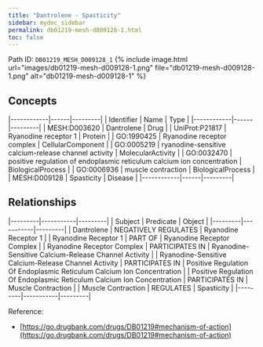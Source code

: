 ```yaml
---
title: "Dantrolene - Spasticity"
sidebar: mydoc_sidebar
permalink: db01219-mesh-d009128-1.html
toc: false 
---
```



Path ID: `DB01219_MESH_D009128_1`
{% include image.html url="images/db01219-mesh-d009128-1.png" file="db01219-mesh-d009128-1.png" alt="db01219-mesh-d009128-1" %}

## Concepts

|------------|------|---------|
| Identifier | Name | Type    |
|------------|------|---------|
| MESH:D003620 | Dantrolene | Drug |
| UniProt:P21817 | Ryanodine receptor 1 | Protein |
| GO:1990425 | Ryanodine receptor complex | CellularComponent |
| GO:0005219 | ryanodine-sensitive calcium-release channel activity | MolecularActivity |
| GO:0032470 | positive regulation of endoplasmic reticulum calcium ion concentration | BiologicalProcess |
| GO:0006936 | muscle contraction | BiologicalProcess |
| MESH:D009128 | Spasticity | Disease |
|------------|------|---------|

## Relationships

|---------|-----------|---------|
| Subject | Predicate | Object  |
|---------|-----------|---------|
| Dantrolene | NEGATIVELY REGULATES | Ryanodine Receptor 1 |
| Ryanodine Receptor 1 | PART OF | Ryanodine Receptor Complex |
| Ryanodine Receptor Complex | PARTICIPATES IN | Ryanodine-Sensitive Calcium-Release Channel Activity |
| Ryanodine-Sensitive Calcium-Release Channel Activity | PARTICIPATES IN | Positive Regulation Of Endoplasmic Reticulum Calcium Ion Concentration |
| Positive Regulation Of Endoplasmic Reticulum Calcium Ion Concentration | PARTICIPATES IN | Muscle Contraction |
| Muscle Contraction | REGULATES | Spasticity |
|---------|-----------|---------|

Reference: 
  - [https://go.drugbank.com/drugs/DB01219#mechanism-of-action](https://go.drugbank.com/drugs/DB01219#mechanism-of-action)
